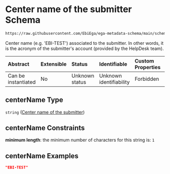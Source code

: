 # Center name of the submitter Schema

```txt
https://raw.githubusercontent.com/EbiEga/ega-metadata-schema/main/schemas/EGA.common-definitions.json#/$defs/objectCoreId/properties/centerName
```

Center name (e.g. 'EBI-TEST') associated to the submitter. In other words, it is the acronym of the submitter's account (provided by the HelpDesk team).

| Abstract            | Extensible | Status         | Identifiable            | Custom Properties | Additional Properties | Access Restrictions | Defined In                                                                                           |
| :------------------ | :--------- | :------------- | :---------------------- | :---------------- | :-------------------- | :------------------ | :--------------------------------------------------------------------------------------------------- |
| Can be instantiated | No         | Unknown status | Unknown identifiability | Forbidden         | Allowed               | none                | [EGA.common-definitions.json\*](../../../schemas/EGA.common-definitions.json "open original schema") |

## centerName Type

`string` ([Center name of the submitter](ega-4-defs-core-identifiers-of-an-object-properties-center-name-of-the-submitter.md))

## centerName Constraints

**minimum length**: the minimum number of characters for this string is: `1`

## centerName Examples

```json
"EBI-TEST"
```
